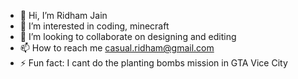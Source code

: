 - 👋 Hi, I’m Ridham Jain
- 👀 I’m interested in coding, minecraft
- 💞️ I’m looking to collaborate on designing and editing
- 📫 How to reach me casual.ridham@gmail.com
- ⚡ Fun fact: I cant do the planting bombs mission in GTA Vice City
<!---
2808rishu/2808rishu is a ✨ special ✨ repository because its `README.md` (this file) appears on your GitHub profile.
You can click the Preview link to take a look at your changes.
--->
